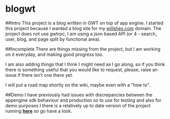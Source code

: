 # blogwt

##Intro
This project is a blog written in GWT on top of app engine. I started this project because I wanted a blog site for my [willshex.com](http://www.willshex.com "willshex.com") domain. The project does not use gwtrpc, I am using a json based API (or 4 - search, user, blog, and page split by functional area).

##Incomplete
There are things missing from the project, but I am working on it everyday, and making good progress too.

I am also adding things that I think I might need as I go along, so if you think there is something useful that you would like to request, please, raise an issue if there isn't one there yet.

I will put a road map shortly on the wiki, maybe even with a "how to".

##Demo
I have previously had issues with discrepancies between the appengine sdk behaviour and production so to use for testing and also for demo purposes I there is a relatively up to date version of the project running __[here](http://blogwtproject.appspot.com "Blogwt demo")__ so go have a look.
